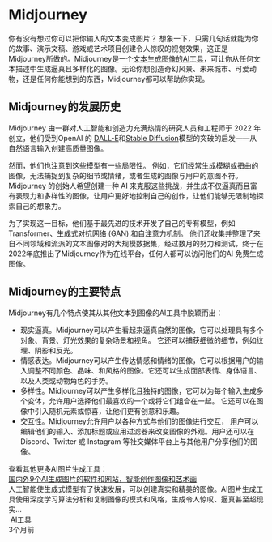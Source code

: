 # Midjourney

<div class="panel site-content card transparent">
<div class="card-body p-0">
<div class="panel-body single my-4 ">

你有没有想过你可以把你输入的文本变成图片？ 想象一下，只需几句话就能为你的故事、演示文稿、游戏或艺术项目创建令人惊叹的视觉效果，这正是Midjourney所做的。Midjourney是一个<a href="https://ai-bot.cn/best-ai-image-generators/">文本生成图像的AI工具</a>，可让你从任何文本描述中生成逼真且多样化的图像。无论你想创造奇幻风景、未来城市、可爱动物，还是任何你能想到的东西，Midjourney都可以帮助你实现。
<h2>Midjourney的发展历史</h2>
Midjourney 由一群对人工智能和创造力充满热情的研究人员和工程师于 2022 年创立，他们受到OpenAI 的 <a href="https://ai-bot.cn/sites/50.html">DALL-E</a>和<a href="https://ai-bot.cn/sites/123.html">Stable Diffusion</a>模型的突破的启发——从自然语言输入创建高质量图像。

然而，他们也注意到这些模型有一些局限性。 例如，它们经常生成模糊或扭曲的图像，无法捕捉到复杂的细节或情绪，或者生成的图像与用户的意图不符。Midjourney 的创始人希望创建一种 AI 来克服这些挑战，并生成不仅逼真而且富有表现力和多样性的图像，让用户更好地控制自己的创作，让他们能够无限制地探索自己的想象力。

为了实现这一目标，他们基于最先进的技术开发了自己的专有模型，例如Transformer、生成式对抗网络 (GAN) 和自注意力机制。 他们还收集并整理了来自不同领域和流派的文本图像对的大规模数据集，经过数月的努力和测试，终于在2022年底推出了Midjourney作为在线平台，任何人都可以访问他们的AI 免费生成图像。
<h2>Midjourney的主要特点</h2>
Midjourney有几个特点使其从其他文本到图像的AI工具中脱颖而出：
<ul>
 	<li>现实逼真。Midjourney可以产生看起来逼真自然的图像，它可以处理具有多个对象、背景、灯光效果的复杂场景和视角。 它还可以捕获细微的细节，例如纹理、阴影和反光。</li>
 	<li>情感表达。Midjourney可以产生传达情感和情绪的图像，它可以根据用户的输入调整不同颜色、品味、和风格的图像。它还可以生成面部表情、身体语言、以及人类或动物角色的手势。</li>
 	<li>多样性。Midjourney可以产生多样化且独特的图像，它可以为每个输入生成多个变体，允许用户选择他们最喜欢的一个或将它们组合在一起。 它还可以在图像中引入随机元素或惊喜，让他们更有创意和乐趣。</li>
 	<li>交互性。Midjourney允许用户以各种方式与他们的图像进行交互， 用户可以编辑他们的输入、添加标题或应用过滤器来改变图像的外观。用户还可以在 Discord、Twitter 或 Instagram 等社交媒体平台上与其他用户分享他们的图像。</li>
</ul>
查看其他更多AI图片生成工具：
<div class="io-edit-post-card-content">
<div class="url-card shortcode-url site_0 mx-auto ">
<div class="card flex-fill mb-3">
<div class="row no-gutters">
<div class="col-4">
<div class="media media-4x3 rounded-left"></div>
</div>
<div class="col-8">
<div class="card-body list-content p-2">
<div class="list-body"><a class="list-title no-c overflowClip_1" title="国内外9个AI生成图片的软件和网站，智能创作图像和艺术画" href="https://ai-bot.cn/best-ai-image-generators/" target="_blank" rel="noopener">国内外9个AI生成图片的软件和网站，智能创作图像和艺术画</a>
<div class="list-desc d-none d-md-block text-sm text-secondary my-3">
<div class="overflowClip_2 ">人工智能使生成式模型有了快速发展，可以创建真实和精美的图像。AI图片生成工具使用深度学习算法分析和复制图像的模式和风格，生成令人惊叹、逼真甚至超现实...</div>
</div>
</div>
<div>
<div class="d-flex flex-fill align-items-center text-muted text-xs"><i class="iconfont icon-classification"></i> <a class="no-c" href="https://ai-bot.cn/ai-tools/" target="_blank" rel="noopener">AI工具</a>
<div class="flex-fill"></div>
<div><time class="mx-1">3个月前</time></div>
</div>
</div>
</div>
</div>
</div>
</div>
</div>
</div>
</div>
</div>
</div>
<h2 class="text-gray text-lg my-4"></h2>